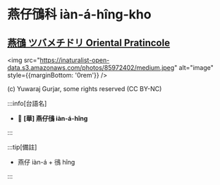 # 燕仔鴴科 iàn-á-hîng-kho

## [燕鴴 ツバメチドリ Oriental Pratincole](https://ebird.org/species/oripra)

<img src="https://inaturalist-open-data.s3.amazonaws.com/photos/85972402/medium.jpeg" alt="image" style={{marginBottom: '0rem'}} />

<p className="image-caption">
(c) Yuwaraj Gurjar, some rights reserved (CC BY-NC)
</p>

:::info[台語名]

- 🎯 **[華] 燕仔鴴 iàn-á-hîng**

:::

:::tip[備註]

- 燕仔 iàn-á + 鴴 hîng

:::
